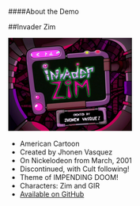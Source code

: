 ####About the Demo

##Invader Zim

<a href="http://en.wikipedia.org/wiki/Invader_Zim">
	<img src="images/zim_series.png"/>
</a>
<ul>
<li class="fragment fadein">American Cartoon</li>
<li class="fragment fadein">Created by Jhonen Vasquez</li>
<li class="fragment fadein">On Nickelodeon from March, 2001</li>
<li class="fragment fadein">Discontinued, with Cult following!</li>
<li class="fragment fadein">Theme of IMPENDING DOOM!</li>
<li class="fragment fadein">Characters: Zim and GIR</li>
<li class="fragment fadein"><a href="https://github.com/marcoVermeulen/invader-zim-grails">Available on GitHub</a></li>
</ul>


